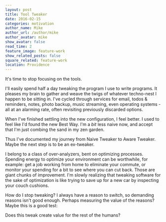 ```yaml
---
layout: post
title: Tool Tweaker
date: 2016-02-15
categories: motivation
author_name: Mike
author_url: /author/mike
author_avatar: mike
show_avatar: false
read_time: 2
feature_image: feature-work
show_related_posts: false
square_related: feature-work
location: Providence
---
```


It's time to stop focusing on the tools.

I'll easily spend half a day tweaking the program I use to write programs. It pleases my brain to gather and weave the twigs of whatever techno-nest I happen to be sitting in. I've cycled through services for email, todos & reminders, notes, photo backup, music streaming, even operating systems - all at an alarming rate, often revisiting previously discarded options.

When I've finished settling into the new configuration, I feel better. I used to feel like I'd found the new Best Way. I'm a *bit* less naive now, and accept that I'm just combing the sand in my zen garden.

Thus I've documented my journey from Naive Tweaker to Aware Tweaker. Maybe the next step is to be an ex-tweaker.

I belong to a class of over-analyzers, bent on optimizing processes. Spending energy to optimize your environment can be worthwhile, for example: get a job working from home to eliminate your commute, or monitor your spending for a bit to see where you can cut back. Those are giant chunks of improvement. I'm slowly realizing that tweaking software for the sake of optimization is like trying to save up for a new car by inspecting your couch cushions.

How do I stop tweaking? I always have a reason to switch, so demanding reasons isn't good enough. Perhaps measuring the value of the reasons? Maybe this is a good test:

Does this tweak create value for the rest of the humans?
